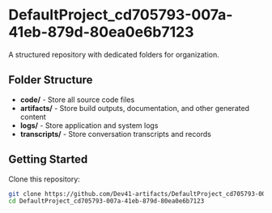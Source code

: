 # DefaultProject_cd705793-007a-41eb-879d-80ea0e6b7123
A structured repository with dedicated folders for organization.

## Folder Structure

- **code/** - Store all source code files
- **artifacts/** - Store build outputs, documentation, and other generated content
- **logs/** - Store application and system logs
- **transcripts/** - Store conversation transcripts and records

## Getting Started

Clone this repository:
```bash
git clone https://github.com/Dev41-artifacts/DefaultProject_cd705793-007a-41eb-879d-80ea0e6b7123
cd DefaultProject_cd705793-007a-41eb-879d-80ea0e6b7123
```
